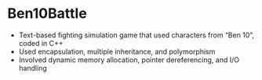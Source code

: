 # Ben10Battle

- Text-based fighting simulation game that used characters from “Ben 10”, coded in C++
- Used encapsulation, multiple inheritance, and polymorphism
- Involved dynamic memory allocation, pointer dereferencing, and I/O handling
